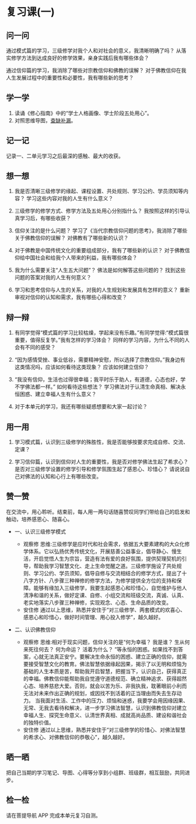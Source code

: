 # 复习课(一)

## 问一问

通过模式篇的学习，三级修学对我个人和对社会的意义，我清晰明确了吗？
从落实修学方法到达成良好的修学效果，亲身实践后我有哪些体会？

通过信仰篇的学习，我消除了哪些对宗教信仰和佛教的误解？
对于佛教信仰在我人生发展过程中的重要性和必要性，我有哪些新的思考？


## 学一学

1. 读诵《修心指南》中的“学士人格画像、学士阶段五处用心”。
2. 对照思维导图，[查缺补漏](note)。

## 记一记

记录一、二单元学习之后最深的感触、最大的收获。

## 想一想

1. 我是否清晰三级修学的缘起、课程设置、共处规则、学习公约、学员须知等内容？
学习这些内容对我的人生有什么意义？

2. 三级修学的修学方式、修学方法及五处用心分别指什么？
我按照这样的引导认真学习后，有哪些收获？

3. 信仰关注的是什么问题？
学习了《当代宗教信仰问题的思考》，我消除了哪些关于佛教信仰的误解？
对佛教有了哪些新的认识？

4. 对于佛教是中国传统文化的重要组成部分，我有了哪些新的认识？
对于佛教信仰给中国社会和给我个人带来的利益，我有哪些体会？

5. 我为什么需要关注“人生五大问题”？
佛法是如何解答这些问题的？
找到这些问题的答案对我的人生有何意义？

6. 学习和思考信仰与人生的关系，对我的人生规划和发展具有怎样的意义？
重新审视对信仰的认知和需求，我有哪些心得和改变？


## 辩一辩

1. 有同学觉得“模式篇的学习比较枯燥，学起来没有乐趣。”有同学觉得:“模式篇很重要，值得反复学。”我有怎样的学习体会？
同样的学习内容，为什么不同的人会有不同的感受？

2. “因为感情受挫、事业低谷，需要精神安慰，所以选择了宗教信仰。”我身边有这类情况吗，应该如何看待这类现象？
应该如何建立信仰？

3. “我没有信仰，生活也过得很幸福；我平时乐于助人，有道德，心态也好，学不学佛法都一样。”
如何看待这些想法？
学习佛法对于认清生命真相、解决永恒困惑、建立幸福人生有什么意义？

4. 对于本单元的学习，我还有哪些疑惑想要和大家一起讨论？


## 用一用

1. 学习模式篇，认识到三级修学的殊胜性，我是否能够按要求完成自修、交流、定课？

2. 学习信仰篇，认识到信仰对人生的重要性，我是否对修学佛法生起了希求心？
是否对三级修学设置的修学引导和修学氛围生起了感恩心、珍惜心？
请说说自己对佛法的认知和心行上有哪些改变。

## 赞一赞

在交流中，用心聆听。结束前，每人用一两句话随喜赞叹同学们带给自己的启发和触动，培养感恩心、随喜心。

- 一、认识三级修学模式

  - 观察修
    思维:三级修学是应时代和社会需求，依据五大要素建构的大众化修学体系。它以弘扬优秀传统文化，开展慈善公益事业，倡导静心、慢生活，开启觉悟人生为宗旨，营造有法有爱的良好氛围，提供契理契机的引导，帮助我学习智慧文化、走上生命觉醒之道。三级修学施设了共处规则、学习公约、学员须知，倡导自修与交流相结合的修学方式，提出了十八字方针、八步骤三种禅修的修学方法，为修学提供全方位的支持和保障。能够有缘加入三级修学，我要生起感恩心和珍惜心，自觉维护与他人清净和谐的关系，做好定课、自修、小组交流和班级交流，真诚、认真、老实地落实八步骤三种禅修，实现观念、心态、生命品质的改变。
  - 安住修
    通过以上思维，熟悉并安住于“对三级修学、两套模式的欢喜心、感恩心和珍惜心，做好时间管理、用心投入修学”，越久越好。

- 二、认识佛教信仰

  - 观察修
    思维:相对于现实问题，信仰关注的是“何为幸福？
我是谁？
生从何来死往何去？
何为命运？
活着为什么？
”等永恒的困惑。如果找不到答案，心就无法真正安宁。要解决生命永恒的困惑、建立正确的信仰，就需要接受智慧文化的教育。佛法智慧依据缘起因果，揭示了以无明和烦恼为基础的人生本质是苦，帮助我开启智慧，把握当下，认识自己，获得真正的幸福。佛教信仰能帮助我自觉遵守道德规范、确立精神追求、获得超然心态、培养慈悲大爱。否则，就会以苦为乐、非我执我，耽著眼前小利而无法对未来作出正确的规划，或因找不到活着的正当理由而失去生存动力。
    当我面对生活、工作中的压力、烦恼和迷惑，我要学会用因缘因果、无常、无我去看待和解决，进一步学习佛法智慧，认识到佛教信仰对建立幸福人生、探究生命意义、认清世界真相、成就高尚品质、建设和谐社会的独特价值。
  - 安住修
    通过以上思维，熟悉并安住于“对三级修学的珍惜心、对佛法智慧的希求心、对佛教信仰的恭敬心”，越久越好。

## 晒一晒

把自己当期的学习笔记、导图、心得等分享到小组群、班级群，相互鼓励，共同进步。

## 检一检

请在菩提导航 APP 完成本单元复习自测。

